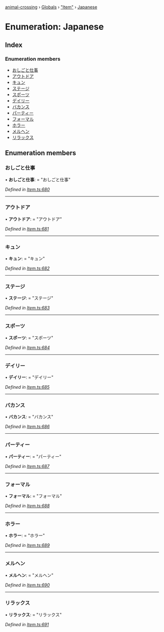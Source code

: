 [animal-crossing](../README.md) › [Globals](../globals.md) › ["Item"](../modules/_item_.md) › [Japanese](_item_.japanese.md)

# Enumeration: Japanese

## Index

### Enumeration members

* [おしごと仕事](_item_.japanese.md#おしごと仕事)
* [アウトドア](_item_.japanese.md#アウトドア)
* [キュン](_item_.japanese.md#キュン)
* [ステージ](_item_.japanese.md#ステージ)
* [スポーツ](_item_.japanese.md#スポーツ)
* [デイリー](_item_.japanese.md#デイリー)
* [バカンス](_item_.japanese.md#バカンス)
* [パーティー](_item_.japanese.md#パーティー)
* [フォーマル](_item_.japanese.md#フォーマル)
* [ホラー](_item_.japanese.md#ホラー)
* [メルヘン](_item_.japanese.md#メルヘン)
* [リラックス](_item_.japanese.md#リラックス)

## Enumeration members

###  おしごと仕事

• **おしごと仕事**: = "おしごと仕事"

*Defined in [Item.ts:680](https://github.com/Norviah/animal-crossing/blob/e9cea70/module/types/Item.ts#L680)*

___

###  アウトドア

• **アウトドア**: = "アウトドア"

*Defined in [Item.ts:681](https://github.com/Norviah/animal-crossing/blob/e9cea70/module/types/Item.ts#L681)*

___

###  キュン

• **キュン**: = "キュン"

*Defined in [Item.ts:682](https://github.com/Norviah/animal-crossing/blob/e9cea70/module/types/Item.ts#L682)*

___

###  ステージ

• **ステージ**: = "ステージ"

*Defined in [Item.ts:683](https://github.com/Norviah/animal-crossing/blob/e9cea70/module/types/Item.ts#L683)*

___

###  スポーツ

• **スポーツ**: = "スポーツ"

*Defined in [Item.ts:684](https://github.com/Norviah/animal-crossing/blob/e9cea70/module/types/Item.ts#L684)*

___

###  デイリー

• **デイリー**: = "デイリー"

*Defined in [Item.ts:685](https://github.com/Norviah/animal-crossing/blob/e9cea70/module/types/Item.ts#L685)*

___

###  バカンス

• **バカンス**: = "バカンス"

*Defined in [Item.ts:686](https://github.com/Norviah/animal-crossing/blob/e9cea70/module/types/Item.ts#L686)*

___

###  パーティー

• **パーティー**: = "パーティー"

*Defined in [Item.ts:687](https://github.com/Norviah/animal-crossing/blob/e9cea70/module/types/Item.ts#L687)*

___

###  フォーマル

• **フォーマル**: = "フォーマル"

*Defined in [Item.ts:688](https://github.com/Norviah/animal-crossing/blob/e9cea70/module/types/Item.ts#L688)*

___

###  ホラー

• **ホラー**: = "ホラー"

*Defined in [Item.ts:689](https://github.com/Norviah/animal-crossing/blob/e9cea70/module/types/Item.ts#L689)*

___

###  メルヘン

• **メルヘン**: = "メルヘン"

*Defined in [Item.ts:690](https://github.com/Norviah/animal-crossing/blob/e9cea70/module/types/Item.ts#L690)*

___

###  リラックス

• **リラックス**: = "リラックス"

*Defined in [Item.ts:691](https://github.com/Norviah/animal-crossing/blob/e9cea70/module/types/Item.ts#L691)*

